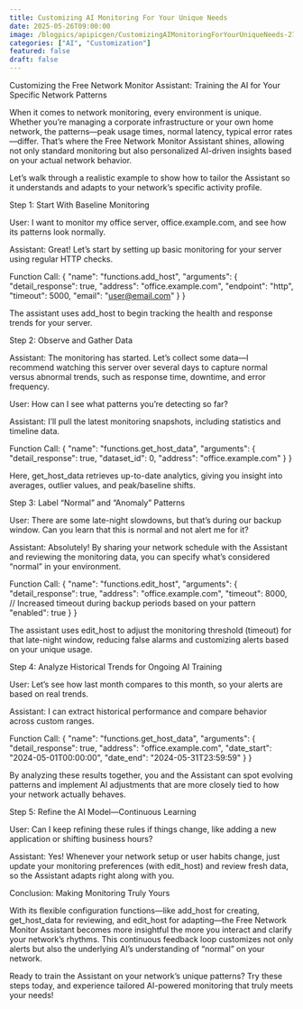 ```yaml
---
title: Customizing AI Monitoring For Your Unique Needs
date: 2025-05-26T09:00:00
image: /blogpics/apipicgen/CustomizingAIMonitoringForYourUniqueNeeds-27BS5YX5NV.jpg
categories: ["AI", "Customization"]
featured: false
draft: false
---
```

Customizing the Free Network Monitor Assistant: Training the AI for Your Specific Network Patterns

When it comes to network monitoring, every environment is unique. Whether you’re managing a corporate infrastructure or your own home network, the patterns—peak usage times, normal latency, typical error rates—differ. That’s where the Free Network Monitor Assistant shines, allowing not only standard monitoring but also personalized AI-driven insights based on your actual network behavior.

Let’s walk through a realistic example to show how to tailor the Assistant so it understands and adapts to your network’s specific activity profile.

Step 1: Start With Baseline Monitoring

User: I want to monitor my office server, office.example.com, and see how its patterns look normally.

Assistant: Great! Let’s start by setting up basic monitoring for your server using regular HTTP checks.

Function Call:
{
  "name": "functions.add_host",
  "arguments": {
    "detail_response": true,
    "address": "office.example.com",
    "endpoint": "http",
    "timeout": 5000,
    "email": "user@email.com"
  }
}

The assistant uses add_host to begin tracking the health and response trends for your server.

Step 2: Observe and Gather Data

Assistant: The monitoring has started. Let’s collect some data—I recommend watching this server over several days to capture normal versus abnormal trends, such as response time, downtime, and error frequency.

User: How can I see what patterns you’re detecting so far?

Assistant: I’ll pull the latest monitoring snapshots, including statistics and timeline data.

Function Call:
{
  "name": "functions.get_host_data",
  "arguments": {
    "detail_response": true,
    "dataset_id": 0,
    "address": "office.example.com"
  }
}

Here, get_host_data retrieves up-to-date analytics, giving you insight into averages, outlier values, and peak/baseline shifts.

Step 3: Label “Normal” and “Anomaly” Patterns

User: There are some late-night slowdowns, but that’s during our backup window. Can you learn that this is normal and not alert me for it?

Assistant: Absolutely! By sharing your network schedule with the Assistant and reviewing the monitoring data, you can specify what’s considered “normal” in your environment.

Function Call:
{
  "name": "functions.edit_host",
  "arguments": {
    "detail_response": true,
    "address": "office.example.com",
    "timeout": 8000,  // Increased timeout during backup periods based on your pattern
    "enabled": true
  }
}

The assistant uses edit_host to adjust the monitoring threshold (timeout) for that late-night window, reducing false alarms and customizing alerts based on your unique usage.

Step 4: Analyze Historical Trends for Ongoing AI Training

User: Let’s see how last month compares to this month, so your alerts are based on real trends.

Assistant: I can extract historical performance and compare behavior across custom ranges.

Function Call:
{
  "name": "functions.get_host_data",
  "arguments": {
    "detail_response": true,
    "address": "office.example.com",
    "date_start": "2024-05-01T00:00:00",
    "date_end": "2024-05-31T23:59:59"
  }
}

By analyzing these results together, you and the Assistant can spot evolving patterns and implement AI adjustments that are more closely tied to how your network actually behaves.

Step 5: Refine the AI Model—Continuous Learning

User: Can I keep refining these rules if things change, like adding a new application or shifting business hours?

Assistant: Yes! Whenever your network setup or user habits change, just update your monitoring preferences (with edit_host) and review fresh data, so the Assistant adapts right along with you.

Conclusion: Making Monitoring Truly Yours

With its flexible configuration functions—like add_host for creating, get_host_data for reviewing, and edit_host for adapting—the Free Network Monitor Assistant becomes more insightful the more you interact and clarify your network’s rhythms. This continuous feedback loop customizes not only alerts but also the underlying AI’s understanding of “normal” on your network.

Ready to train the Assistant on your network’s unique patterns? Try these steps today, and experience tailored AI-powered monitoring that truly meets your needs!